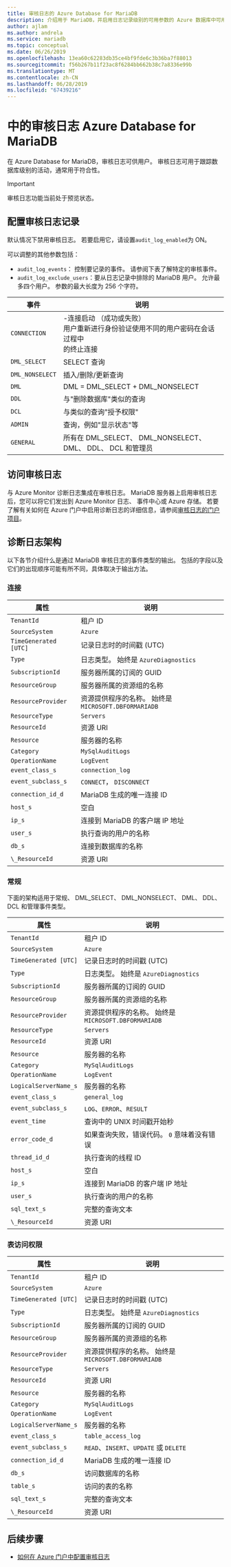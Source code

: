 ```yaml
---
title: 审核日志的 Azure Database for MariaDB
description: 介绍用于 MariaDB，并启用日志记录级别的可用参数的 Azure 数据库中可用的审核日志。
author: ajlam
ms.author: andrela
ms.service: mariadb
ms.topic: conceptual
ms.date: 06/26/2019
ms.openlocfilehash: 13ea60c62283db35ce4bf9fde6c3b36ba7f88013
ms.sourcegitcommit: f56b267b11f23ac8f6284bb662b38c7a8336e99b
ms.translationtype: MT
ms.contentlocale: zh-CN
ms.lasthandoff: 06/28/2019
ms.locfileid: "67439216"
---
```

# <a name="audit-logs-in-azure-database-for-mariadb"></a>中的审核日志 Azure Database for MariaDB

在 Azure Database for MariaDB，审核日志可供用户。 审核日志可用于跟踪数据库级别的活动，通常用于符合性。

> [!IMPORTANT]
> 审核日志功能当前处于预览状态。

## <a name="configure-audit-logging"></a>配置审核日志记录

默认情况下禁用审核日志。 若要启用它，请设置`audit_log_enabled`为 ON。

可以调整的其他参数包括：

- `audit_log_events`： 控制要记录的事件。 请参阅下表了解特定的审核事件。
- `audit_log_exclude_users`：要从日志记录中排除的 MariaDB 用户。 允许最多四个用户。 参数的最大长度为 256 个字符。

| **事件** | **说明** |
|---|---|
| `CONNECTION` | -连接启动 （成功或失败） <br> 用户重新进行身份验证使用不同的用户密码在会话过程中 <br> 的终止连接 |
| `DML_SELECT`| SELECT 查询 |
| `DML_NONSELECT` | 插入/删除/更新查询 |
| `DML` | DML = DML_SELECT + DML_NONSELECT |
| `DDL` | 与"删除数据库"类似的查询 |
| `DCL` | 与类似的查询"授予权限" |
| `ADMIN` | 查询，例如"显示状态"等 |
| `GENERAL` | 所有在 DML_SELECT、 DML_NONSELECT、 DML、 DDL、 DCL 和管理员 |

## <a name="access-audit-logs"></a>访问审核日志

与 Azure Monitor 诊断日志集成在审核日志。 MariaDB 服务器上启用审核日志后，您可以将它们发出到 Azure Monitor 日志、 事件中心或 Azure 存储。 若要了解有关如何在 Azure 门户中启用诊断日志的详细信息，请参阅[审核日志的门户项目](howto-configure-audit-logs-portal.md#set-up-diagnostic-logs)。

## <a name="diagnostic-logs-schemas"></a>诊断日志架构

以下各节介绍什么是通过 MariaDB 审核日志的事件类型的输出。 包括的字段以及它们的出现顺序可能有所不同，具体取决于输出方法。

### <a name="connection"></a>连接

| **属性** | **说明** |
|---|---|
| `TenantId` | 租户 ID |
| `SourceSystem` | `Azure` |
| `TimeGenerated [UTC]` | 记录日志时的时间戳 (UTC) |
| `Type` | 日志类型。 始终是 `AzureDiagnostics` |
| `SubscriptionId` | 服务器所属的订阅的 GUID |
| `ResourceGroup` | 服务器所属的资源组的名称 |
| `ResourceProvider` | 资源提供程序的名称。 始终是 `MICROSOFT.DBFORMARIADB` |
| `ResourceType` | `Servers` |
| `ResourceId` | 资源 URI |
| `Resource` | 服务器的名称 |
| `Category` | `MySqlAuditLogs` |
| `OperationName` | `LogEvent` |
| `event_class_s` | `connection_log` |
| `event_subclass_s` | `CONNECT`， `DISCONNECT` |
| `connection_id_d` | MariaDB 生成的唯一连接 ID |
| `host_s` | 空白 |
| `ip_s` | 连接到 MariaDB 的客户端 IP 地址 |
| `user_s` | 执行查询的用户的名称 |
| `db_s` | 连接到数据库的名称 |
| `\_ResourceId` | 资源 URI |

### <a name="general"></a>常规

下面的架构适用于常规、 DML_SELECT、 DML_NONSELECT、 DML、 DDL、 DCL 和管理事件类型。

| **属性** | **说明** |
|---|---|
| `TenantId` | 租户 ID |
| `SourceSystem` | `Azure` |
| `TimeGenerated [UTC]` | 记录日志时的时间戳 (UTC) |
| `Type` | 日志类型。 始终是 `AzureDiagnostics` |
| `SubscriptionId` | 服务器所属的订阅的 GUID |
| `ResourceGroup` | 服务器所属的资源组的名称 |
| `ResourceProvider` | 资源提供程序的名称。 始终是 `MICROSOFT.DBFORMARIADB` |
| `ResourceType` | `Servers` |
| `ResourceId` | 资源 URI |
| `Resource` | 服务器的名称 |
| `Category` | `MySqlAuditLogs` |
| `OperationName` | `LogEvent` |
| `LogicalServerName_s` | 服务器的名称 |
| `event_class_s` | `general_log` |
| `event_subclass_s` | `LOG`、`ERROR`、`RESULT` |
| `event_time` | 查询中的 UNIX 时间戳开始秒 |
| `error_code_d` | 如果查询失败，错误代码。 `0` 意味着没有错误 |
| `thread_id_d` | 执行查询的线程 ID |
| `host_s` | 空白 |
| `ip_s` | 连接到 MariaDB 的客户端 IP 地址 |
| `user_s` | 执行查询的用户的名称 |
| `sql_text_s` | 完整的查询文本 |
| `\_ResourceId` | 资源 URI |

### <a name="table-access"></a>表访问权限

| **属性** | **说明** |
|---|---|
| `TenantId` | 租户 ID |
| `SourceSystem` | `Azure` |
| `TimeGenerated [UTC]` | 记录日志时的时间戳 (UTC) |
| `Type` | 日志类型。 始终是 `AzureDiagnostics` |
| `SubscriptionId` | 服务器所属的订阅的 GUID |
| `ResourceGroup` | 服务器所属的资源组的名称 |
| `ResourceProvider` | 资源提供程序的名称。 始终是 `MICROSOFT.DBFORMARIADB` |
| `ResourceType` | `Servers` |
| `ResourceId` | 资源 URI |
| `Resource` | 服务器的名称 |
| `Category` | `MySqlAuditLogs` |
| `OperationName` | `LogEvent` |
| `LogicalServerName_s` | 服务器的名称 |
| `event_class_s` | `table_access_log` |
| `event_subclass_s` | `READ`、`INSERT`、`UPDATE` 或 `DELETE` |
| `connection_id_d` | MariaDB 生成的唯一连接 ID |
| `db_s` | 访问数据库的名称 |
| `table_s` | 访问的表的名称 |
| `sql_text_s` | 完整的查询文本 |
| `\_ResourceId` | 资源 URI |

## <a name="next-steps"></a>后续步骤

- [如何在 Azure 门户中配置审核日志](howto-configure-audit-logs-portal.md)